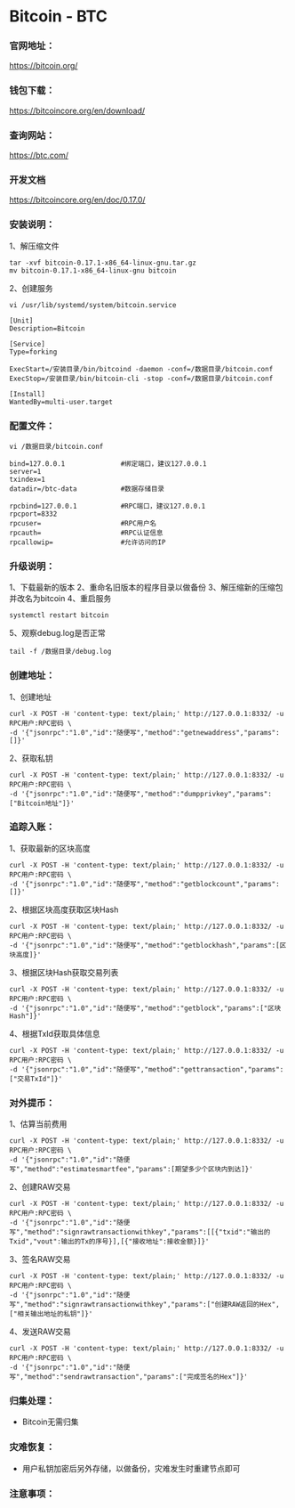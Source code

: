 # Bitcoin - BTC

### 官网地址：
https://bitcoin.org/

### 钱包下载：
https://bitcoincore.org/en/download/

### 查询网站：
https://btc.com/

### 开发文档
https://bitcoincore.org/en/doc/0.17.0/

### 安装说明：
1、解压缩文件
```
tar -xvf bitcoin-0.17.1-x86_64-linux-gnu.tar.gz
mv bitcoin-0.17.1-x86_64-linux-gnu bitcoin
```

2、创建服务
```
vi /usr/lib/systemd/system/bitcoin.service
```
```
[Unit]
Description=Bitcoin

[Service]
Type=forking

ExecStart=/安装目录/bin/bitcoind -daemon -conf=/数据目录/bitcoin.conf
ExecStop=/安装目录/bin/bitcoin-cli -stop -conf=/数据目录/bitcoin.conf

[Install]
WantedBy=multi-user.target
```

### 配置文件：
```
vi /数据目录/bitcoin.conf
```
```
bind=127.0.0.1              #绑定端口，建议127.0.0.1
server=1                    
txindex=1
datadir=/btc-data           #数据存储目录

rpcbind=127.0.0.1           #RPC端口，建议127.0.0.1
rpcport=8332
rpcuser=                    #RPC用户名
rpcauth=                    #RPC认证信息
rpcallowip=                 #允许访问的IP
```

### 升级说明：
1、下载最新的版本
2、重命名旧版本的程序目录以做备份
3、解压缩新的压缩包并改名为bitcoin
4、重启服务
```
systemctl restart bitcoin
```
5、观察debug.log是否正常
```
tail -f /数据目录/debug.log
```

### 创建地址：
1、创建地址
```
curl -X POST -H 'content-type: text/plain;' http://127.0.0.1:8332/ -u RPC用户:RPC密码 \
-d '{"jsonrpc":"1.0","id":"随便写","method":"getnewaddress","params":[]}'  
```
2、获取私钥
```
curl -X POST -H 'content-type: text/plain;' http://127.0.0.1:8332/ -u RPC用户:RPC密码 \
-d '{"jsonrpc":"1.0","id":"随便写","method":"dumpprivkey","params":["Bitcoin地址"]}'
```

### 追踪入账：
1、获取最新的区块高度
```
curl -X POST -H 'content-type: text/plain;' http://127.0.0.1:8332/ -u RPC用户:RPC密码 \
-d '{"jsonrpc":"1.0","id":"随便写","method":"getblockcount","params":[]}'  
```
2、根据区块高度获取区块Hash
```
curl -X POST -H 'content-type: text/plain;' http://127.0.0.1:8332/ -u RPC用户:RPC密码 \
-d '{"jsonrpc":"1.0","id":"随便写","method":"getblockhash","params":[区块高度]}'  
```
3、根据区块Hash获取交易列表
```
curl -X POST -H 'content-type: text/plain;' http://127.0.0.1:8332/ -u RPC用户:RPC密码 \
-d '{"jsonrpc":"1.0","id":"随便写","method":"getblock","params":["区块Hash"]}'  
```
4、根据TxId获取具体信息
```
curl -X POST -H 'content-type: text/plain;' http://127.0.0.1:8332/ -u RPC用户:RPC密码 \
-d '{"jsonrpc":"1.0","id":"随便写","method":"gettransaction","params":["交易TxId"]}'  
```

### 对外提币：
1、估算当前费用
```
curl -X POST -H 'content-type: text/plain;' http://127.0.0.1:8332/ -u RPC用户:RPC密码 \
-d '{"jsonrpc":"1.0","id":"随便写","method":"estimatesmartfee","params":[期望多少个区块内到达]}'  
```

2、创建RAW交易
```
curl -X POST -H 'content-type: text/plain;' http://127.0.0.1:8332/ -u RPC用户:RPC密码 \
-d '{"jsonrpc":"1.0","id":"随便写","method":"signrawtransactionwithkey","params":[[{"txid":"输出的Txid","vout":输出的Tx的序号}],[{"接收地址":接收金额}]}'  
```

3、签名RAW交易
```
curl -X POST -H 'content-type: text/plain;' http://127.0.0.1:8332/ -u RPC用户:RPC密码 \
-d '{"jsonrpc":"1.0","id":"随便写","method":"signrawtransactionwithkey","params":["创建RAW返回的Hex",["相关输出地址的私钥"]}'  
```

4、发送RAW交易
```
curl -X POST -H 'content-type: text/plain;' http://127.0.0.1:8332/ -u RPC用户:RPC密码 \
-d '{"jsonrpc":"1.0","id":"随便写","method":"sendrawtransaction","params":["完成签名的Hex"]}'  
```

### 归集处理：
* Bitcoin无需归集

### 灾难恢复：
* 用户私钥加密后另外存储，以做备份，灾难发生时重建节点即可

### 注意事项：
